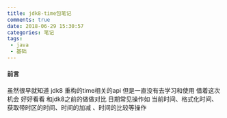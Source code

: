 ```yaml
---
title: jdk8-time包笔记
comments: true
date: 2018-06-29 15:30:57
categories: 笔记
tags:
 - java
 - 基础
---
```

#### 前言
虽然很早就知道 jdk8 重构的time相关的api  但是一直没有去学习和使用 借着这次机会 好好看看 和jdk8之前的做做对比
日期常见操作如 当前时间、格式化时间、获取带时区的时间、时间的加减 、时间的比较等操作














